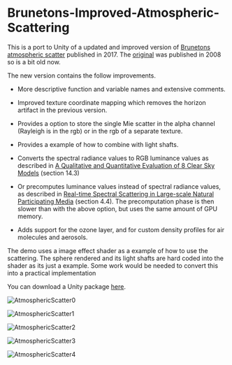 # Brunetons-Improved-Atmospheric-Scattering

This is a port to Unity of a updated and improved version of [Brunetons atmospheric scatter](https://github.com/ebruneton/precomputed_atmospheric_scattering) published in 2017. The [original](https://www.digital-dust.com/single-post/2017/03/24/Brunetons-atmospheric-scattering-in-Unity) was published in  2008 so is a bit old now.

The new version contains the follow improvements.

* More descriptive function and variable names and extensive comments.

* Improved texture coordinate mapping which removes the horizon artifact in the previous version.

* Provides a option to store the single Mie scatter in the alpha channel (Rayleigh is in the rgb) or in the rgb of a separate   texture.

* Provides a example of how to combine with light shafts.

* Converts the spectral radiance values to RGB luminance values as described in [A Qualitative and Quantitative Evaluation of 8 Clear Sky Models](https://arxiv.org/pdf/1612.04336.pdf) (section 14.3)

* Or precomputes luminance values instead of spectral radiance values, as described in [Real-time Spectral Scattering in Large-scale Natural Participating Media](http://www.oskee.wz.cz/stranka/uploads/SCCG10ElekKmoch.pdf) (section 4.4). The precomputation phase is then slower than with the above option, but uses the same amount of GPU memory.

* Adds support for the ozone layer, and for custom density profiles for air molecules and aerosols.

The demo uses a image effect shader as a example of how to use the scattering. The sphere rendered and its light shafts are hard coded into the shader as its just a example. Some work would be needed to convert this into a practical implementation

You can download a Unity package [here](https://app.box.com/s/ac6nkj41vqxo52kpv0m66pbpg4oe571a).

![AtmosphericScatter0](https://static.wixstatic.com/media/1e04d5_d954a2a7602c4522b7d039c6e20dab31~mv2.jpg/v1/fill/w_550,h_550,al_c,q_80,usm_0.66_1.00_0.01/1e04d5_d954a2a7602c4522b7d039c6e20dab31~mv2.jpg)

![AtmosphericScatter1](https://static.wixstatic.com/media/1e04d5_55f45d4bed6f46f88a7943ea21c1fedf~mv2.jpg/v1/fill/w_550,h_550,al_c,q_80,usm_0.66_1.00_0.01/1e04d5_55f45d4bed6f46f88a7943ea21c1fedf~mv2.jpg)

![AtmosphericScatter2](https://static.wixstatic.com/media/1e04d5_41d46d0d10bb4615ab3c20fc78c41d78~mv2.jpg/v1/fill/w_550,h_550,al_c,q_80,usm_0.66_1.00_0.01/1e04d5_41d46d0d10bb4615ab3c20fc78c41d78~mv2.jpg)

![AtmosphericScatter3](https://static.wixstatic.com/media/1e04d5_a55dd5ff3b8b4dceaf90d08d8c070016~mv2.jpg/v1/fill/w_550,h_550,al_c,q_80,usm_0.66_1.00_0.01/1e04d5_a55dd5ff3b8b4dceaf90d08d8c070016~mv2.jpg)

![AtmosphericScatter4](https://static.wixstatic.com/media/1e04d5_9929cc45239145fea0520febf8839284~mv2.jpg/v1/fill/w_550,h_550,al_c,q_80,usm_0.66_1.00_0.01/1e04d5_9929cc45239145fea0520febf8839284~mv2.jpg)
